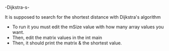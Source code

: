-Dijkstra-s-

It is supposed to search for the shortest distance with Dijkstra's algorithm

- To run it you must edit the mSize value with how many array values you want.
- Then, edit the matrix values in the int main
- Then, it should print the matrix & the shortest value.

